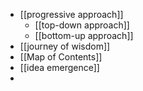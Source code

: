 - [[progressive approach]]
    - [[top-down approach]]
    - [[bottom-up approach]]
- [[journey of wisdom]]
- [[Map of Contents]]
- [[idea emergence]]
- 

